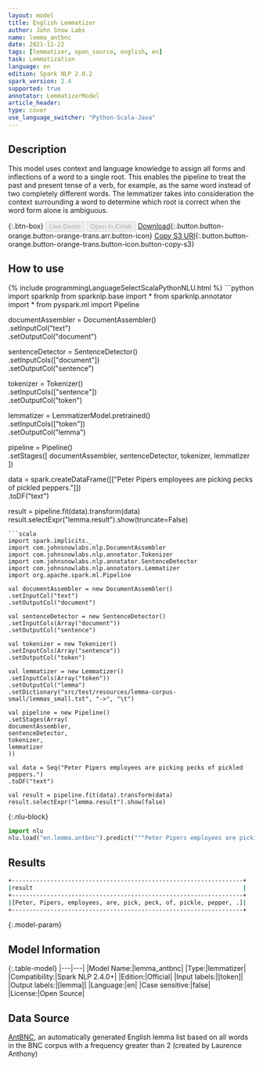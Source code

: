 ```yaml
---
layout: model
title: English Lemmatizer
author: John Snow Labs
name: lemma_antbnc
date: 2021-11-22
tags: [lemmatizer, open_source, english, en]
task: Lemmatization
language: en
edition: Spark NLP 2.0.2
spark_version: 2.4
supported: true
annotator: LemmatizerModel
article_header:
type: cover
use_language_switcher: "Python-Scala-Java"
---
```


## Description

This model uses context and language knowledge to assign all forms and inflections of a word to a single root. This enables the pipeline to treat the past and present tense of a verb, for example, as the same word instead of two completely different words. The lemmatizer takes into consideration the context surrounding a word to determine which root is correct when the word form alone is ambiguous.

{:.btn-box}
<button class="button button-orange" disabled>Live Demo</button>
<button class="button button-orange" disabled>Open in Colab</button>
[Download](https://s3.amazonaws.com/auxdata.johnsnowlabs.com/public/models/lemma_antbnc_en_2.0.2_2.4_1556480454569.zip){:.button.button-orange.button-orange-trans.arr.button-icon}
[Copy S3 URI](s3://auxdata.johnsnowlabs.com/public/models/lemma_antbnc_en_2.0.2_2.4_1556480454569.zip){:.button.button-orange.button-orange-trans.button-icon.button-copy-s3}

## How to use

<div class="tabs-box" markdown="1">
{% include programmingLanguageSelectScalaPythonNLU.html %}
```python
import sparknlp
from sparknlp.base import *
from sparknlp.annotator import *
from pyspark.ml import Pipeline

documentAssembler = DocumentAssembler() \
.setInputCol("text") \
.setOutputCol("document")

sentenceDetector = SentenceDetector() \
.setInputCols(["document"]) \
.setOutputCol("sentence")

tokenizer = Tokenizer() \
.setInputCols(["sentence"]) \
.setOutputCol("token")

lemmatizer = LemmatizerModel.pretrained() \
.setInputCols(["token"]) \
.setOutputCol("lemma")

pipeline = Pipeline() \
.setStages([
documentAssembler,
sentenceDetector,
tokenizer,
lemmatizer
])

data = spark.createDataFrame([["Peter Pipers employees are picking pecks of pickled peppers."]]) \
.toDF("text")

result = pipeline.fit(data).transform(data)
result.selectExpr("lemma.result").show(truncate=False)
```
```scala
import spark.implicits._
import com.johnsnowlabs.nlp.DocumentAssembler
import com.johnsnowlabs.nlp.annotator.Tokenizer
import com.johnsnowlabs.nlp.annotator.SentenceDetector
import com.johnsnowlabs.nlp.annotators.Lemmatizer
import org.apache.spark.ml.Pipeline

val documentAssembler = new DocumentAssembler()
.setInputCol("text")
.setOutputCol("document")

val sentenceDetector = new SentenceDetector()
.setInputCols(Array("document"))
.setOutputCol("sentence")

val tokenizer = new Tokenizer()
.setInputCols(Array("sentence"))
.setOutputCol("token")

val lemmatizer = new Lemmatizer()
.setInputCols(Array("token"))
.setOutputCol("lemma")
.setDictionary("src/test/resources/lemma-corpus-small/lemmas_small.txt", "->", "\t")

val pipeline = new Pipeline()
.setStages(Array(
documentAssembler,
sentenceDetector,
tokenizer,
lemmatizer
))

val data = Seq("Peter Pipers employees are picking pecks of pickled peppers.")
.toDF("text")

val result = pipeline.fit(data).transform(data)
result.selectExpr("lemma.result").show(false)
```


{:.nlu-block}
```python
import nlu
nlu.load("en.lemma.antbnc").predict("""Peter Pipers employees are picking pecks of pickled peppers.""")
```

</div>

## Results

```bash
+------------------------------------------------------------------+
|result                                                            |
+------------------------------------------------------------------+
|[Peter, Pipers, employees, are, pick, peck, of, pickle, pepper, .]|
+------------------------------------------------------------------+
```

{:.model-param}
## Model Information

{:.table-model}
|---|---|
|Model Name:|lemma_antbnc|
|Type:|lemmatizer|
|Compatibility:|Spark NLP 2.4.0+|
|Edition:|Official|
|Input labels:|[token]|
|Output labels:|[lemma]|
|Language:|en|
|Case sensitive:|false|
|License:|Open Source|


## Data Source

[AntBNC](https://www.laurenceanthony.net/software/antconc/), an automatically generated English lemma list based on all words in the BNC corpus with a frequency greater than 2 (created by Laurence Anthony)
